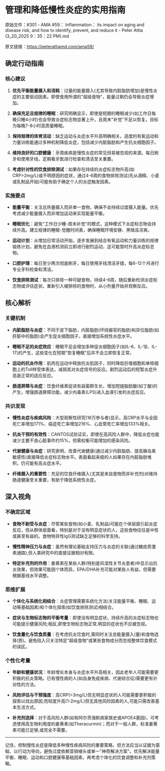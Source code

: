 # 管理和降低慢性炎症的实用指南

原始文件：#301 - AMA #59： Inflammation： its impact on aging and disease risk, and how to identify, prevent, and reduce it - Peter Attia (3_20_2025 9：35：22 PM).md

原文链接：https://peterattiamd.com/ama59/

## 确定行动指南

### 核心建议

1. **优先平衡能量摄入和消耗**：过量的能量摄入(尤其导致内脏脂肪增加)是慢性炎症的主要驱动因素。即使食用所谓的"超级食物"，能量过剩仍会导致炎症增加。

2. **确保充足且规律的睡眠**：研究明确显示，即使是短期的睡眠减少(如工作日每晚只睡4小时)也会导致炎症标志物显著上升，且周末"补觉"不足以恢复。目标为每晚7-8小时高质量睡眠。

3. **保持规律的体育活动**：缺乏运动与炎症水平升高明确相关。适度的有氧运动和力量训练能通过多种机制降低炎症，包括减少内脏脂肪和产生抗炎细胞因子。

4. **维持良好的口腔健康**：牙周疾病是慢性炎症的常见但易被忽视的来源。每日刷牙和使用牙线，定期看牙医进行检查和清洁至关重要。

5. **考虑针对性的饮食排除测试**：如果存在持续的炎症标志物升高(如CRP>2mg/L)或不明原因的症状，通过4-6周的食物排除测试(先从酒精、小麦或乳制品开始)可能有助于确定个人的炎症触发因素。

### 实施要点

- **能量平衡**：关注总热量摄入而非单一食物，确保不会持续过度摄入能量。优先考虑减少能量摄入而非增加运动来实现能量平衡。

- **睡眠优化**：避免"工作日少睡-周末补觉"的模式，这种模式下炎症标志物会持续升高。建立规律的睡眠-觉醒时间表，确保睡眠环境安静、黑暗且凉爽。

- **运动计划**：从增加日常活动开始，逐步发展到结合有氧运动和力量训练的规律锻炼计划。避免在血液检测前立即进行剧烈运动，这可能暂时升高炎症标志物。

- **口腔护理**：每日至少两次彻底刷牙，每日使用牙线清洁牙缝，每6-12个月进行专业牙科检查和清洁。

- **饮食排除测试**：每次只排除一种可疑食物，持续4-6周，随后重新检测炎症标志物或评估症状。重新引入被排除的食物时，从小剂量开始并观察反应。

## 核心解析

### 关键机制

- **内脏脂肪与炎症**：不同于皮下脂肪，内脏脂肪(环绕器官的脂肪)和异位脂肪(如肝脏中的脂肪)会产生促炎细胞因子，直接增加系统性炎症水平。

- **睡眠不足的炎症效应**：睡眠不足会增加多种促炎细胞因子(如IL-6、IL-1β、IL-17)的产生，这些变化在短期"恢复睡眠"后并不会立即恢复正常。

- **运动的抗炎作用**：肌肉在运动中释放抗炎肌因子，同时降低巨噬细胞和单核细胞上的Toll样受体表达，减弱其对炎症信号的反应。剧烈运动后的短暂炎症升高是正常的适应反应。

- **肠道屏障与炎症**：饮食纤维素促进有益菌群生长，增加短链脂肪酸(如丁酸)的产生，增强肠道屏障功能，减少内毒素(LPS)进入血液引发的炎症反应。

### 共识发现

- **慢性炎症与疾病风险**：大型观察性研究(16万参与者)显示，高CRP水平与全因死亡率增加171%、癌症死亡率增加216%、心血管死亡率增加133%相关。

- **抗炎干预的有效性**：CANTOS试验证实，即使在高风险人群中，降低炎症也能减少主要不良心脏事件约15%，但需权衡可能增加的感染风险。

- **代谢健康与炎症**：研究表明，改善代谢健康(通过减少内脏脂肪、提高胰岛素敏感性)直接降低炎症标志物水平。表面看起来瘦的人如果存在内脏脂肪堆积，仍可能有高炎症水平。

- **纤维摄入的重要性**：充足的饮食纤维摄入(尤其是来自食物而非补充剂)对维持肠道健康至关重要，有助于降低系统性炎症。

## 深入视角

### 不确定区域

- **食物不耐受与炎症**：尽管某些食物(如小麦、乳制品)可能在个体层面引起炎症反应，但从群体层面看，特别是对于没有明显症状的人，这些食物往往是中性或甚至有益的。食物特异性IgG测试缺乏足够的科学支持。

- **慢性精神压力与炎症**：虽然有理论基础支持压力与炎症的关联(通过糖皮质激素通路),但人类研究中的直接证据相对有限。

- **特定补充剂的作用**：姜黄素在某些人群(特别是风湿性关节炎患者)中显示出抗炎效果，但效果可能因个体而异。EPA/DHA补充可能对某些人有益，但需要根据基线水平调整。

### 思维扩展

- **个体化与系统化相结合**：炎症管理需要系统化方法(关注能量平衡、睡眠、运动等基础因素)和个体化探索(如饮食排除测试)相结合。

- **症状与生物标志物的平衡考量**：即使没有明显症状，持续升高的炎症标志物也可能提示健康风险;相反,即使生物标志物正常,明显的症状也不应被忽视。

- **饮食量化与饮食质量**：在考虑抗炎饮食时,需同时关注总能量摄入(量)和食物选择(质)。避免陷入只关注特定"超级食物"或某些食物成分而忽视整体饮食模式的误区。

### 个性化考量

- **年龄和健康状况**：年龄增长本身与炎症水平升高相关，因此老年人可能需要更积极的抗炎策略。已有慢性病的人(如自身免疫疾病、代谢综合征)需要更有针对性的方法。

- **风险评估与干预强度**：高CRP(>3mg/L)但无明显症状的人可能需要更积极的探索以找出原因;而轻度升高(1-2mg/L)但无其他风险因素的人,可能只需改善基本生活方式。

- **补充剂选择**：对于高风险人群(如有阿尔茨海默病家族史或APOE4基因)，可考虑使用高生物利用度的姜黄素(如Theracurmin)；而对于一般人群，标准姜黄素可能已足够,或完全不需要。

---

记住，控制慢性炎症是降低多种慢性疾病风险的重要策略，但方法应当以证据为基础、以行动为导向，避免过度依赖营销噱头或单一"神奇解决方案"。优先解决能量平衡、睡眠、运动和口腔健康等基础因素，再考虑个体化的饮食调整和补充剂策略。
